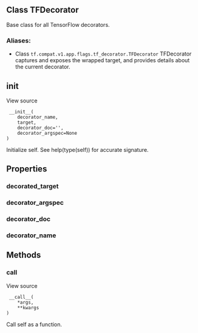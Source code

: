 ## Class TFDecorator
Base class for all TensorFlow decorators.
### Aliases:
- Class `tf.compat.v1.app.flags.tf_decorator.TFDecorator`
TFDecorator captures and exposes the wrapped target, and provides details about the current decorator.
## __init__
View source

```
 __init__(
    decorator_name,
    target,
    decorator_doc='',
    decorator_argspec=None
)
```
Initialize self. See help(type(self)) for accurate signature.
## Properties
### decorated_target
### decorator_argspec
### decorator_doc
### decorator_name
## Methods
### __call__
View source

```
 __call__(
    *args,
    **kwargs
)
```
Call self as a function.
